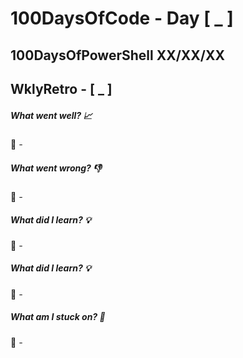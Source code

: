 # 100DaysOfCode - Day [ _ ]     
## 100DaysOfPowerShell XX/XX/XX          
## WklyRetro - [ _ ]

##### What went well? :chart_with_upwards_trend:

:speech_balloon: _-_ 

##### What went wrong? :thumbsdown:

:speech_balloon: _-_ 

##### What did I learn? :bulb:

:speech_balloon: _-_ 

##### What did I learn? :bulb:

:speech_balloon: _-_ 

##### What am I stuck on? :safety_pin:

:speech_balloon: _-_ 
